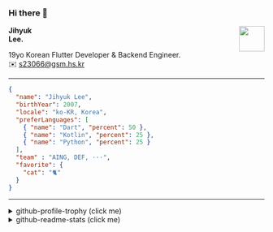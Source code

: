 ### Hi there 👋
<img src="https://github.githubassets.com/images/mona-loading-default.gif" width="50px" align="right">
</a>

**Jihyuk\
Lee.**

19yo Korean Flutter Developer & Backend Engineer.\
✉️ <s23066@gsm.hs.kr>

---

```json
{
  "name": "Jihyuk Lee",
  "birthYear": 2007,
  "locale": "ko-KR, Korea",
  "preferLanguages": [
    { "name": "Dart", "percent": 50 },
    { "name": "Kotlin", "percent": 25 },
    { "name": "Python", "percent": 25 }
  ],
  "team" : "AING, DEF, ···",
  "favorite": {
    "cat": "🐈"
  }
}
```
---
<details>
  <summary>github-profile-trophy (click me)</summary>
  
![](https://github-profile-trophy.vercel.app/?username=withJihyuk&row=1&column=8&theme=nord)
  
</details>
<details>
  <summary>github-readme-stats (click me)</summary>
  
<!--START_SECTION:waka-->
![Code Time](http://img.shields.io/badge/Code%20Time-866%20hrs%2017%20mins-blue)

![Lines of code](https://img.shields.io/badge/%EC%A0%80%EB%8A%94%20%EC%97%AC%ED%83%9C%EA%B9%8C%EC%A7%80%20-642.3%20thousand%20%EC%A4%84%EC%9D%98%20%EC%BD%94%EB%93%9C%EB%A5%BC%20%EC%9E%91%EC%84%B1%ED%96%88%EC%96%B4%EC%9A%94.-blue)

**저는 아침형 인간이에요. 🐤** 

```text
🌞 아침                     686 commits         █████░░░░░░░░░░░░░░░░░░░░   20.06 % 
🌆 낮　                     1185 commits        █████████░░░░░░░░░░░░░░░░   34.66 % 
🌃 저녁                     1228 commits        █████████░░░░░░░░░░░░░░░░   35.92 % 
🌙 밤　                     320 commits         ██░░░░░░░░░░░░░░░░░░░░░░░   09.36 % 
```


📊 **저는 이번주를 이렇게 시간을 보냈어요.** 

```text
🕑︎ Timezone: Asia/Seoul

💬 프로그래밍 언어들: 
Java                     3 hrs               █████████████░░░░░░░░░░░░   52.99 % 
YAML                     1 hr 48 mins        ████████░░░░░░░░░░░░░░░░░   31.79 % 
Gradle                   23 mins             ██░░░░░░░░░░░░░░░░░░░░░░░   06.79 % 
Kotlin                   8 mins              █░░░░░░░░░░░░░░░░░░░░░░░░   02.61 % 
Groovy                   5 mins              ░░░░░░░░░░░░░░░░░░░░░░░░░   01.67 % 

🔥 에디터들: 
IntelliJ IDEA            5 hrs 35 mins       █████████████████████████   98.45 % 
VS Code                  5 mins              ░░░░░░░░░░░░░░░░░░░░░░░░░   01.55 % 

💻 운영 체제들: 
Mac                      5 hrs 40 mins       █████████████████████████   100.00 % 
```


 Last Updated on 16/05/2025 18:50:42 UTC
<!--END_SECTION:waka-->

</details>

</div>

